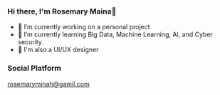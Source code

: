 ### Hi there, I'm Rosemary Maina👋

- 🔭 I’m currently working on a personal project
- 🌱 I’m currently learning Big Data, Machine Learning, AI, and Cyber security.
- 🍄 I'm also a UI/UX designer
### Social Platform
rosemaryminah@gamil.com

